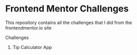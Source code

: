 # Frontend Mentor Challenges

This repository contains all the challenges that I did from the frontendmentor.io site

Challenges
1. Tip Calculator App 
